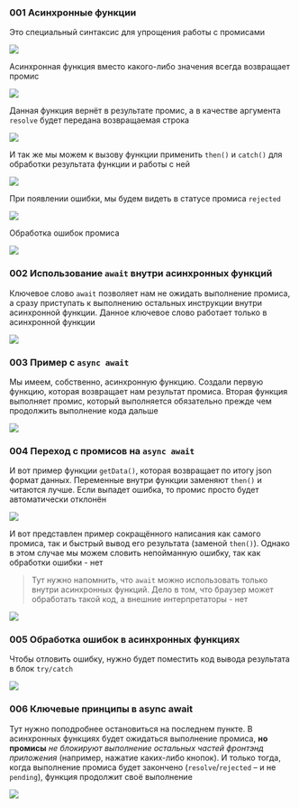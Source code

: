 ### 001 Асинхронные функции

Это специальный синтаксис для упрощения работы с промисами

![](_png/c8456b0bd23b5f10faa73a7c32c45921.png)

Асинхронная функция вместо какого-либо значения всегда возвращает промис

![](_png/ce747590fda56bab45f512384ae87517.png)

Данная функция вернёт в результате промис, а в качестве аргумента `resolve` будет передана возвращаемая строка

![](_png/445b348e62d4f682b0acf21e5abe9ed5.png)

И так же мы можем к вызову функции применить `then()` и `catch()` для обработки результата функции и работы с ней

![](_png/00534ae29e0bcf812d26c588b2a96136.png)

При появлении ошибки, мы будем видеть в статусе промиса `rejected`

![](_png/de471385701351a22efeab3ebac46233.png)

Обработка ошибок промиса

![](_png/86ff5650d1d2b30afb3a4cbd42eb884b.png)

### 002 Использование `await` внутри асинхронных функций

Ключевое слово `await` позволяет нам не ожидать выполнение промиса, а сразу приступать к выполнению остальных инструкции внутри асинхронной функции. Данное ключевое слово работает только в асинхронной функции

![](_png/cd71ef1c06a5901faec1df21eda6a838.png)

### 003 Пример с `async await`

Мы имеем, собственно, асинхронную функцию. Создали первую функцию, которая возвращает нам результат промиса. Вторая функция выполняет промис, который выполняется обязательно прежде чем продолжить выполнение кода дальше

![](_png/1d4a760cfee7b7c386ddc85897f87879.png)

### 004 Переход с промисов на `async await`

И вот пример функции `getData()`, которая возвращает по итогу json формат данных. Переменные внутри функции заменяют `then()` и читаются лучше. Если выпадет ошибка, то промис просто будет автоматически отклонён

![](_png/0582b018dfbb276648da466bf6f3480f.png)

И вот представлен пример сокращённого написания как самого промиса, так и быстрый вывод его результата (заменой `then()`). Однако в этом случае мы можем словить непойманную ошибку, так как обработки ошибки - нет

> Тут нужно напомнить, что `await` можно использовать только внутри асинхронных функций. Дело в том, что браузер может обработать такой код, а внешние интерпретаторы - нет

![](_png/8218b30ff86dd22bacc523a8443e26b7.png)

### 005 Обработка ошибок в асинхронных функциях

Чтобы отловить ошибку, нужно будет поместить код вывода результата в блок `try/catch`

![](_png/a93930a9f41966e188a5b6ca571e9c6e.png)

### 006 Ключевые принципы в async await

Тут нужно поподробнее остановиться на последнем пункте. В асинхронных функциях будет ожидаться выполнение промиса, **но промисы** _не блокируют выполнение остальных частей фронтэнд приложения_ (например, нажатие каких-либо кнопок). И только тогда, когда выполнение промиса будет закончено (`resolve`/`rejected` – и не `pending`), функция продолжит своё выполнение

![](_png/efda3a164fbc0f1707be8292c9a4f3dd.png)
